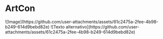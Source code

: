 <h1>ArtCon</h1>
![Image](https://github.com/user-attachments/assets/61c2475a-2fee-4b98-b249-614d9bebd82e)
![Texto alternativo](https://github.com/user-attachments/assets/61c2475a-2fee-4b98-b249-614d9bebd82e)
